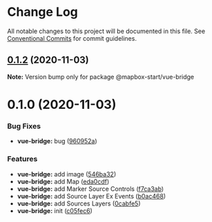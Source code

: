 # Change Log

All notable changes to this project will be documented in this file.
See [Conventional Commits](https://conventionalcommits.org) for commit guidelines.

## [0.1.2](https://github.com/zxeryu/mapbox-start/compare/@mapbox-start/vue-bridge@0.1.0...@mapbox-start/vue-bridge@0.1.2) (2020-11-03)

**Note:** Version bump only for package @mapbox-start/vue-bridge

# 0.1.0 (2020-11-03)

### Bug Fixes

- **vue-bridge:** bug ([960952a](https://github.com/zxeryu/mapbox-start/commit/960952a43d42a544bdf2512341d946f536f75dc7))

### Features

- **vue-bridge:** add image ([546ba32](https://github.com/zxeryu/mapbox-start/commit/546ba3245bfefe1418bd3d7a1568d2acac00d319))
- **vue-bridge:** add Map ([eda0cdf](https://github.com/zxeryu/mapbox-start/commit/eda0cdf33475efa4d0aaae01d9780b6828c3f834))
- **vue-bridge:** add Marker Source Controls ([f7ca3ab](https://github.com/zxeryu/mapbox-start/commit/f7ca3ab6ffb82d33bccfbc841e811a87e2fe4f08))
- **vue-bridge:** add Source Layer Ex Events ([b0ac468](https://github.com/zxeryu/mapbox-start/commit/b0ac468ea24e3fdcdd0233c73d200c420161e392))
- **vue-bridge:** add Sources Layers ([0cabfe5](https://github.com/zxeryu/mapbox-start/commit/0cabfe5696c7df5bfc2b9d596cbc66257c8f93a7))
- **vue-bridge:** init ([c05fec6](https://github.com/zxeryu/mapbox-start/commit/c05fec6f3e243d44382b65c350eb8358a4040d6d))
